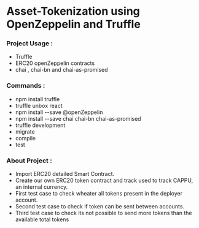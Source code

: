 # Asset-Tokenization using OpenZeppelin and Truffle

### Project Usage :
- Truffle 
- ERC20 openZeppelin contracts
- chai , chai-bn and chai-as-promised

### Commands :
- npm install truffle
- truffle unbox react
- npm install --save @openZeppelin
- npm install --save chai chai-bn chai-as-promised
- truffle development
- migrate
- compile
- test

### About Project :
- Import ERC20 detailed Smart Contract.
- Create our own ERC20 token contract and track used to track CAPPU, an internal currency.
- First test case to check wheater all tokens present in the deployer account.
- Second test case to check if token can be sent between accounts.
- Third test case to check its not possible to send more tokens than the available total tokens
